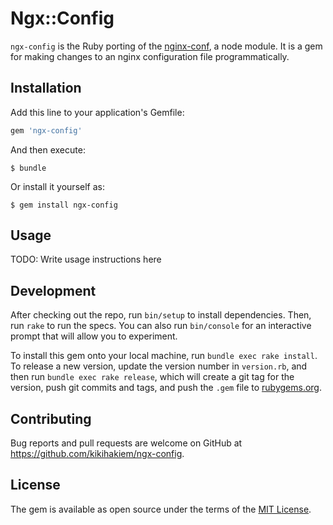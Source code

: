 # Ngx::Config

`ngx-config` is the Ruby porting of the [nginx-conf](https://github.com/tmont/nginx-conf), a node module. It is a gem for making changes to an nginx configuration file programmatically.

## Installation

Add this line to your application's Gemfile:

```ruby
gem 'ngx-config'
```

And then execute:

    $ bundle

Or install it yourself as:

    $ gem install ngx-config

## Usage

TODO: Write usage instructions here

## Development

After checking out the repo, run `bin/setup` to install dependencies. Then, run `rake` to run the specs. You can also run `bin/console` for an interactive prompt that will allow you to experiment.

To install this gem onto your local machine, run `bundle exec rake install`. To release a new version, update the version number in `version.rb`, and then run `bundle exec rake release`, which will create a git tag for the version, push git commits and tags, and push the `.gem` file to [rubygems.org](https://rubygems.org).

## Contributing

Bug reports and pull requests are welcome on GitHub at https://github.com/kikihakiem/ngx-config.


## License

The gem is available as open source under the terms of the [MIT License](http://opensource.org/licenses/MIT).

